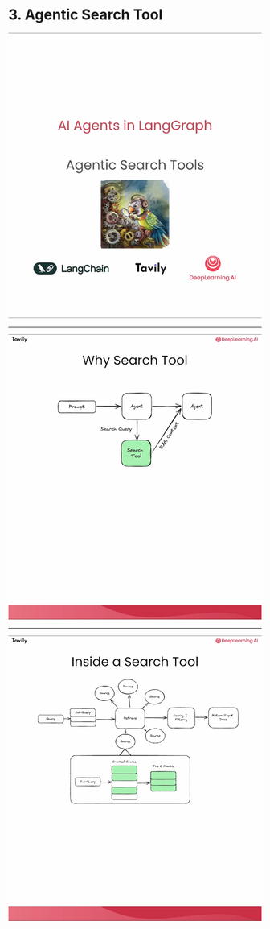# 3. Agentic Search Tool

![](Slides/videoframe_0.png)

---

![](Slides/videoframe_18109.png)

---

![](Slides/videoframe_69190.png)
